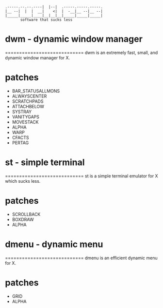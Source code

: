 
```
.-----.--.--.----|  |--|  .-----.-----.-----.
|__ --|  |  |  __|    <|  |  -__|__ --|__ --|
|_____|_____|____|__|__|__|_____|_____|_____|
       software that sucks less            
```

# dwm - dynamic window manager
============================
dwm is an extremely fast, small, and dynamic window manager for X.

patches
============================
  - BAR_STATUSALLMONS
  - ALWAYSCENTER
  - SCRATCHPADS
  - ATTACHBELOW
  - SYSTRAY
  - VANITYGAPS
  - MOVESTACK
  - ALPHA
  - WARP
  - CFACTS
  - PERTAG

# st - simple terminal
============================
st is a simple terminal emulator for X which sucks less.

patches
============================
  - SCROLLBACK
  - BOXDRAW
  - ALPHA

# dmenu - dynamic menu
============================
dmenu is an efficient dynamic menu for X.

patches
============================
  - GRID
  - ALPHA

